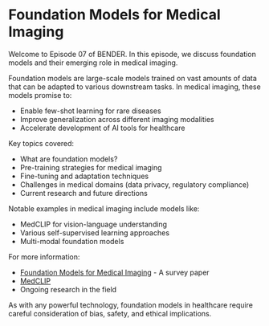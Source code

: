 # Foundation Models for Medical Imaging

Welcome to Episode 07 of BENDER. In this episode, we discuss foundation models and their emerging role in medical imaging.

Foundation models are large-scale models trained on vast amounts of data that can be adapted to various downstream tasks. In medical imaging, these models promise to:
- Enable few-shot learning for rare diseases
- Improve generalization across different imaging modalities
- Accelerate development of AI tools for healthcare

Key topics covered:
- What are foundation models?
- Pre-training strategies for medical imaging
- Fine-tuning and adaptation techniques
- Challenges in medical domains (data privacy, regulatory compliance)
- Current research and future directions

Notable examples in medical imaging include models like:
- MedCLIP for vision-language understanding
- Various self-supervised learning approaches
- Multi-modal foundation models

For more information:
- [Foundation Models for Medical Imaging](https://arxiv.org/abs/2206.15474) - A survey paper
- [MedCLIP](https://arxiv.org/abs/2207.11743)
- Ongoing research in the field

As with any powerful technology, foundation models in healthcare require careful consideration of bias, safety, and ethical implications.